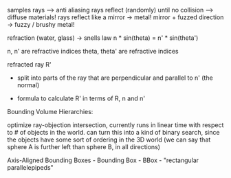 samples rays --> anti aliasing
rays reflect (randomly) until no collision --> diffuse materials!
rays reflect like a mirror -> metal!
mirror + fuzzed direction -> fuzzy / brushy metal!

refraction (water, glass) -> snells law
n * sin(theta) = n' * sin(theta')

n, n' are refractive indices
theta, theta' are refractive indices

refracted ray R'
 - split into parts of the ray that are perpendicular and parallel
   to n' (the normal) 

 - formula to calculate R' in terms of R, n and n'


Bounding Volume Hierarchies:

optimize ray-objection intersection, currently runs in linear time with
respect to # of objects in the world. can turn this into a kind of binary
search, since the objects have some sort of ordering in the 3D world (we
can say that sphere A is further left than sphere B, in all directions)


Axis-Aligned Bounding Boxes - Bounding Box - BBox - "rectangular parallelepipeds"

